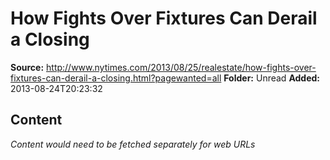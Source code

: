 # How Fights Over Fixtures Can Derail a Closing

**Source:** http://www.nytimes.com/2013/08/25/realestate/how-fights-over-fixtures-can-derail-a-closing.html?pagewanted=all
**Folder:** Unread
**Added:** 2013-08-24T20:23:32




## Content
*Content would need to be fetched separately for web URLs*
